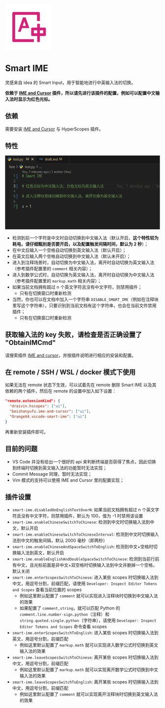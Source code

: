 ![](./icon.png)

# Smart IME

灵感来自 idea 的 Smart Input，用于智能地进行中英输入法的切换。

**依赖于 [IME and Cursor](https://marketplace.visualstudio.com/items?itemName=beishanyufu.ime-and-cursor) 插件，所以请先进行该插件的配置，例如可以配置中文输入法时显示为红色光标。**

## 依赖

需要安装 [IME and Cursor](https://marketplace.visualstudio.com/items?itemName=beishanyufu.ime-and-cursor) 与 HyperScopes 插件。

## 特性

![](./smart-ime.gif)

- 检测到前一个字符是中文时自动切换到中文输入法（默认开启，**这个特性较为耗电，请仔细甄别是否要开启，以及配置触发间隔时间，默认为 2 秒**）；
- 在中文后输入一个空格自动切换到英文输入法（默认开启）；
- 在英文后输入两个空格自动切换到中文输入法（默认未开启）；
- 进入到注释场景时，自动切换为中文输入法，离开时自动切换为英文输入法（参考插件配置里的 `comment` 相关内容）；
- 进入到数学公式时，自动切换为英文输入法，离开时自动切换为中文输入法（参考插件配置里的 `markup.math` 相关内容）；
- 如果当前文档拥有超过 n 个英文字符且没有中文字符，则禁用插件；
  - 只有在切换窗口时重新检测
- 当然，你也可以在文档中加入一个字符串 `DISABLE_SMART_IME`（例如在注释块里写这个字符串），只要识别到当前文档有这个字符串，也会在当前文件禁用插件；
  - 只有在切换窗口时重新检测


## 获取输入法的 key 失败，请检查是否正确设置了 "ObtainIMCmd"

请搜索插件 [IME and cursor](https://marketplace.visualstudio.com/items?itemName=beishanyufu.ime-and-cursor)，并按插件说明进行相应的安装和配置。


## 在 remote / SSH / WSL / docker 模式下使用

如果无法在 remote 状态下生效，可以试着先在 remote 删除 Smart IME 以及其依赖的两个插件，然后在 remote 的设置中加入如下设置：

```json
"remote.extensionKind": {
  "draivin.hscopes": ["ui"],
  "beishanyufu.ime-and-cursor": ["ui"],
  "OrangeX4.vscode-smart-ime": ["ui"]
}
```

再重新安装插件即可。


## 目前的问题

- VS Code 并没有给出一个很好的 api 来判断终端是否获得了焦点，因此切换到终端时切换到英文输入法的功能暂时无法实现；
- Commit Message 同理，暂时无法实现；
- Vim 模式的支持可以使用 IME and Cursor 里的配置实现；

## 插件设置

- `smart-ime.disabledOnEnglishTextOverN`: 如果当前文档拥有超过 n 个英文字符且没有中文字符，则禁用插件，默认为 100，值为 -1 时禁用该设置
- `smart-ime.enableChineseSwitchToChinese`: 检测到中文时切换输入法到中文，默认开启
- `smart-ime.enableChineseSwitchToChineseInterval`: 检测到中文时切换输入法到中文的触发间隔，默认 2000 毫秒（即两秒）
- `smart-ime.enableChineseAndSpaceSwitchToEnglish`: 检测到中文+空格时切换输入法到英文，默认开启
- `smart-ime.enableEnglishAndDoubleSpaceSwitchToChinese`: 检测到当前行前有中文，且光标前面是非中文+双空格时切换输入法到中文并删掉一个空格，默认关闭
- `smart-ime.enterScopesSwitchToChinese`: 进入某些 scopes 时切换输入法到中文，用逗号分割，前缀匹配，请使用 `Developer: Inspect Editor Tokens and Scopes` 查看当前位置的 scopes
  - 例如这里默认配置了 `comment` 就可以实现进入注释块时切换到中文输入法的效果
  - 如果配置了 `comment,string`，就可以匹配 Python 的 `comment.line.number-sign.python`（注释）和 `string.quoted.single.python`（字符串），请使用 `Developer: Inspect Editor Tokens and Scopes` 命令查看 scopes
- `smart-ime.enterScopesSwitchToEnglish`: 进入某些 scopes 时切换输入法到英文，用逗号分割，前缀匹配
  - 例如这里默认配置了 `markup.math` 就可以实现进入数学公式时切换到英文输入法的效果
- `smart-ime.leaveScopesSwitchToChinese`: 离开某些 scopes 时切换输入法到中文，用逗号分割，前缀匹配
  - 例如这里默认配置了 `markup.math` 就可以实现离开数学公式时切换到中文输入法的效果
- `smart-ime.leaveScopesSwitchToEnglish`: 离开某些 scopes 时切换输入法到中文，用逗号分割，前缀匹配
  - 例如这里默认配置了 `comment` 就可以实现离开注释块时切换到英文输入法的效果
